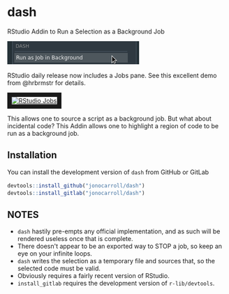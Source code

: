 # dash

RStudio Addin to Run a Selection as a Background Job

![](./tools/dash.png)

RStudio daily release now includes a Jobs pane. See this excellent demo from @hrbrmstr for details.

<a href="http://www.youtube.com/watch?feature=player_embedded&v=EBlk1kRbKeU
" target="_blank"><img src="http://img.youtube.com/vi/EBlk1kRbKeU/0.jpg" 
alt="RStudio Jobs" width="240" height="180" border="10" /></a>

This allows one to source a script as a background job. But what about incidental code? This Addin allows one to highlight a region of code to be run as a background job.

## Installation

You can install the development version of `dash` from GitHub or GitLab

``` r
devtools::install_github("jonocarroll/dash")
devtools::install_gitlab("jonocarroll/dash")
```

## NOTES

* `dash` hastily pre-empts any official implementation, and as such will be rendered useless once that is complete.
* There doesn't appear to be an exported way to STOP a job, so keep an eye on your infinite loops.
* `dash` writes the selection as a temporary file and sources that, so the selected code must be valid.
* Obviously requires a fairly recent version of RStudio.
* `install_gitlab` requires the development version of `r-lib/devtools`.
